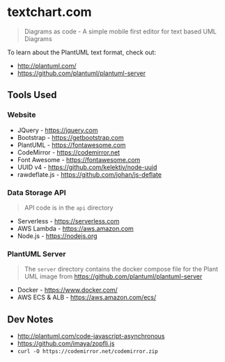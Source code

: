 # textchart.com

> Diagrams as code - A simple mobile first editor for text based UML Diagrams

To learn about the PlantUML text format, check out:

- http://plantuml.com/
- https://github.com/plantuml/plantuml-server


## Tools Used

### Website

- JQuery - https://jquery.com
- Bootstrap - https://getbootstrap.com
- PlantUML - https://fontawesome.com
- CodeMirror - https://codemirror.net
- Font Awesome - https://fontawesome.com
- UUID v4 - https://github.com/kelektiv/node-uuid
- rawdeflate.js - https://github.com/johan/js-deflate

### Data Storage API

> API code is in the `api` directory

- Serverless - https://serverless.com
- AWS Lambda - https://aws.amazon.com
- Node.js - https://nodejs.org

### PlantUML Server

> The `server` directory contains the docker compose file for the Plant UML image
> from https://github.com/plantuml/plantuml-server

- Docker - https://www.docker.com/
- AWS ECS & ALB - https://aws.amazon.com/ecs/

## Dev Notes

- http://plantuml.com/code-javascript-asynchronous
- https://github.com/imaya/zopfli.js
- `curl -O https://codemirror.net/codemirror.zip`

